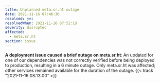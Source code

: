 ```yaml
---
title: Unplanned meta.sr.ht outage
date: 2021-11-16 07:46:36
resolved: yes
resolvedWhen: 2021-11-16 07:52:18
severity: disrupted
affected:
  - meta.sr.ht
section: issue
---
```


**A deployment issue caused a brief outage on meta.sr.ht**:
An updated for one of our dependencies was not correctly verified before being
deployed to production, resulting in a 6 minute outage. Only meta.sr.ht was
affected; other services remained available for the duration of the outage.
{{< track "2021-11-16 08:13:00" >}}

